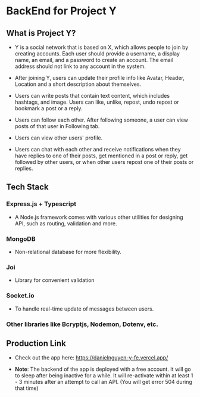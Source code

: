 # BackEnd for Project Y

## What is Project Y?

- Y is a social network that is based on X, which allows people to join by creating accounts. Each user should provide a username, a display name, an email, and a password to create an account. The email address should not link to any account in the system.

- After joining Y, users can update their profile info like Avatar, Header, Location and a short description about themselves.

- Users can write posts that contain text content, which includes hashtags, and image. Users can like, unlike, repost, undo repost or bookmark a post or a reply.

- Users can follow each other. After following someone, a user can view posts of that user in Following tab.

- Users can view other users' profile.

- Users can chat with each other and receive notifications when they have replies to one of their posts, get mentioned in a post or reply, get followed by other users, or when other users repost one of their posts or replies.

## Tech Stack

### Express.js + Typescript

- A Node.js framework comes with various other utilities for designing API, such as routing, validation and more.

### MongoDB

- Non-relational database for more flexibility.

### Joi

- Library for convenient validation

### Socket.io

- To handle real-time update of messages between users.

### Other libraries like Bcryptjs, Nodemon, Dotenv, etc.

## Production Link

- Check out the app here: <https://danielnguyen-y-fe.vercel.app/>

- **Note**: The backend of the app is deployed with a free account. It will go to sleep after being inactive for a while. It will re-activate within at least 1 - 3 minutes after an attempt to call an API. (You will get error 504 during that time)
